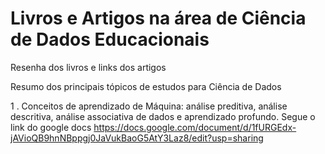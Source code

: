 # Livros e Artigos na área de Ciência de Dados Educacionais
Resenha dos livros e links dos artigos

Resumo dos principais tópicos de estudos para Ciência de Dados

1 . Conceitos de aprendizado de Máquina: análise preditiva, análise descritiva, análise associativa de dados e aprendizado profundo. Segue o link do google docs https://docs.google.com/document/d/1fURGEdx-jAVioQB9hnNBppgj0JaVukBaoG5AtY3Laz8/edit?usp=sharing

